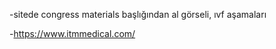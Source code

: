 







-sitede congress materials başlığından al görseli, ıvf aşamaları


-https://www.itmmedical.com/